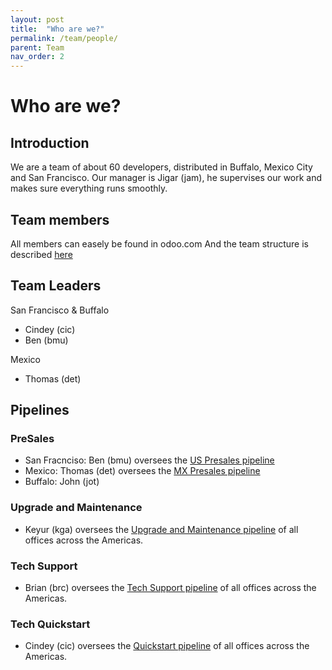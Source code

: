 ```yaml
---
layout: post
title:  "Who are we?"
permalink: /team/people/
parent: Team
nav_order: 2
---
```



# Who are we?

## Introduction

We are a team of about 60 developers, distributed in Buffalo, Mexico City and San Francisco. Our manager is Jigar (jam), he supervises our work and makes sure everything runs smoothly.

## Team members

All members can easely be found in odoo.com
And the team structure is described [here](https://docs.google.com/spreadsheets/d/1rxYiBnUIzRsGxTTwclsvOEytO-R7dlCzbG3Uzn63gTc/edit?usp=sharing)

## Team Leaders

San Francisco & Buffalo
- Cindey (cic)
- Ben (bmu)

Mexico
- Thomas (det)

## Pipelines

### PreSales
- San Fracnciso: Ben (bmu) oversees the [US Presales pipeline](https://www.odoo.com/web#menu_id=4720&cids=1&action=333&active_id=3138&model=project.task&view_type=kanban)
- Mexico: Thomas (det) oversees the [MX Presales pipeline](https://www.odoo.com/web#menu_id=4720&cids=1&action=333&active_id=3652&model=project.task&view_type=kanban)
- Buffalo: John (jot)

### Upgrade and Maintenance
- Keyur (kga) oversees the [Upgrade and Maintenance pipeline](https://www.odoo.com/web#menu_id=4720&cids=1&action=333&active_id=3137&model=project.task&view_type=kanban) of all offices across the Americas.

### Tech Support
- Brian (brc) oversees the [Tech Support pipeline](https://www.odoo.com/web#menu_id=4720&cids=1&action=333&active_id=1415&model=project.task&view_type=kanban) of all offices across the Americas.

### Tech Quickstart
- Cindey (cic) oversees the [Quickstart pipeline](https://www.odoo.com/web#menu_id=4720&cids=1&action=333&active_id=360&model=project.task&view_type=kanban) of all offices across the Americas.
